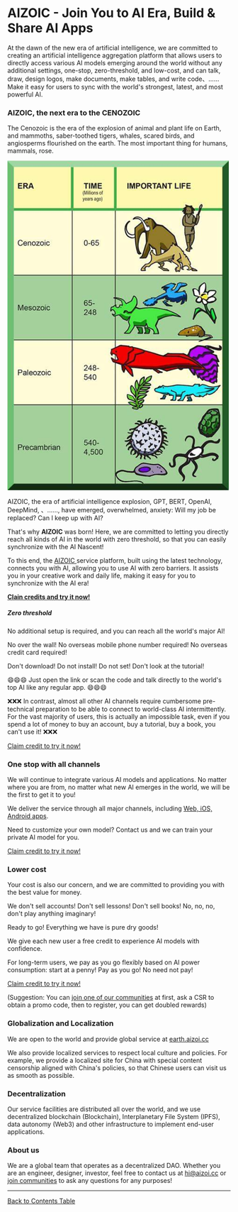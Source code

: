 # AIZOIC - Join You to AI Era, Build & Share AI Apps

At the dawn of the new era of artificial intelligence, we are committed to creating an artificial intelligence aggregation platform that allows users to directly access various AI models emerging around the world without any additional settings, one-stop, zero-threshold, and low-cost, and can talk, draw, design logos, make documents, make tables, and write code、...... Make it easy for users to sync with the world's strongest, latest, and most powerful AI.

### AIZOIC, the next era to the CENOZOIC

The Cenozoic is the era of the explosion of animal and plant life on Earth, and mammoths, saber-toothed tigers, whales, scared birds, and angiosperms flourished on the earth. The most important thing for humans, mammals, rose.

<img src="./images/lifezoic.png" width="500"/>

AIZOIC, the era of artificial intelligence explosion, GPT, BERT, OpenAI, DeepMind, 、......, have emerged, overwhelmed, anxiety: Will my job be replaced? Can I keep up with AI?

That's why **AIZOIC** was born! Here, we are committed to letting you directly reach all kinds of AI in the world with zero threshold, so that you can easily synchronize with the AI Nascent!

To this end, the [AIZOIC ](https://u.aizoi.cc)service platform, built using the latest technology, connects you with AI, allowing you to use AI with zero barriers. It assists you in your creative work and daily life, making it easy for you to synchronize with the AI era!

[**Clain credits and try it now!**](https://u.aizoi.cc)

##### Zero threshold

No additional setup is required, and you can reach all the world's major AI!

No over the wall! No overseas mobile phone number required! No overseas credit card required!

Don't download! Do not install! Do not set! Don't look at the tutorial!

😄😄😄 Just open the link or scan the code and talk directly to the world's top AI like any regular app. 😄😄😄

❌❌❌ In contrast, almost all other AI channels require cumbersome pre-technical preparation to be able to connect to world-class AI intermittently. For the vast majority of users, this is actually an impossible task, even if you spend a lot of money to buy an account, buy a tutorial, buy a book, you can't use it! ❌❌❌

[Claim credit to try it now!](https://u.aizoi.cc)

### One stop with all channels

We will continue to integrate various AI models and applications. No matter where you are from, no matter what new AI emerges in the world, we will be the first to get it to you!

We deliver the service through all major channels, including [Web, iOS, Android apps](https://u.aizoi.cc/#/pages/user-resource).

Need to customize your own model? Contact us and we can train your private AI model for you.

[Claim credit to try it now!](https://u.aizoi.cc)

### Lower cost

Your cost is also our concern, and we are committed to providing you with the best value for money.

We don't sell accounts! Don't sell lessons! Don't sell books! No, no, no, don't play anything imaginary!

Ready to go! Everything we have is pure dry goods!

We give each new user a free credit to experience AI models with confidence.

For long-term users, we pay as you go flexibly based on AI power consumption: start at a penny! Pay as you go! No need not pay!

[Claim credit to try it now!](https://u.aizoi.cc)

(Suggestion: You can [join one of our communities](https://u.aizoi.cc/#/pages/user-resource) at first, ask a CSR to obtain a promo code, then to register, you can get doubled rewards)

### Globalization and Localization

We are open to the world and provide global service at [earth.aizoi.cc](https://u.earth.aizoi.cc)

We also provide localized services to respect local culture and policies. For example, we provide a localized site for China with special content censorship aligned with China's policies, so that Chinese users can visit us as smooth as possible.

### Decentralization

Our service facilities are distributed all over the world, and we use decentralized blockchain (Blockchain), Interplanetary File System (IPFS), data autonomy (Web3) and other infrastructure to implement end-user applications.

### About us

We are a global team that operates as a decentralized DAO. Whether you are an engineer, designer, investor, feel free to contact us at [hi@aizoi.cc](hi@aizoi.cc) or[ join communities](https://u.aizoi.cc/#/pages/user-resource) to ask any questions for any purposes!

---

[Back to Contents Table](./README.md)
